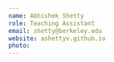 ```yaml
---
name: Abhishek Shetty
role: Teaching Assistant
email: shetty@berkeley.edu
website: ashettyv.github.io
photo: 
---
```



